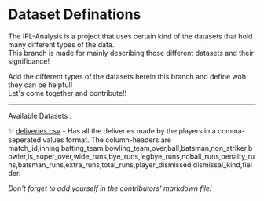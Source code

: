 # Dataset Definations

The IPL-Analysis is a project that uses certain kind of the datasets that hold many different types of the data.  
This branch is made for mainly describing those different datasets and their significance!
 
Add the different types of the datasets herein this branch and define woh they can be helpful!  
Let's come together and contribute!! 
  
  
---


Available Datasets :

✨ [deliveries.csv]( https://github.com/Team-thedatatribune/IPL-Analysis/blob/dataset-defination/Datasets/deliveries.csv) - Has all the deliveries made by the players in a comma-seperated values format. The column-headers are match_id,inning,batting_team,bowling_team,over,ball,batsman,non_striker,bowler,is_super_over,wide_runs,bye_runs,legbye_runs,noball_runs,penalty_runs,batsman_runs,extra_runs,total_runs,player_dismissed,dismissal_kind,fielder.
  
_Don't forget to add yourself in the contributors' markdown file!_
